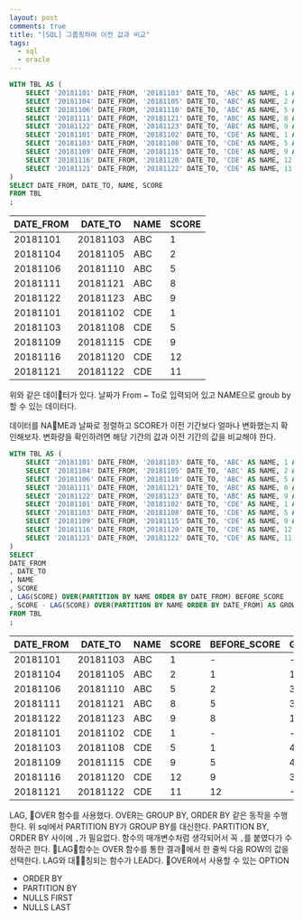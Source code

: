 ```yaml
---
layout: post
comments: true
title: "[SQL] 그룹핑하여 이전 값과 비교"
tags:
  - sql
  - oracle
---
```


```sql
WITH TBL AS (
    SELECT '20181101' DATE_FROM, '20181103' DATE_TO, 'ABC' AS NAME, 1 AS SCORE FROM DUAL UNION ALL
    SELECT '20181104' DATE_FROM, '20181105' DATE_TO, 'ABC' AS NAME, 2 AS SCORE FROM DUAL UNION ALL
    SELECT '20181106' DATE_FROM, '20181110' DATE_TO, 'ABC' AS NAME, 5 AS SCORE FROM DUAL UNION ALL
    SELECT '20181111' DATE_FROM, '20181121' DATE_TO, 'ABC' AS NAME, 8 AS SCORE FROM DUAL UNION ALL
    SELECT '20181122' DATE_FROM, '20181123' DATE_TO, 'ABC' AS NAME, 9 AS SCORE FROM DUAL UNION ALL
    SELECT '20181101' DATE_FROM, '20181102' DATE_TO, 'CDE' AS NAME, 1 AS SCORE FROM DUAL UNION ALL
    SELECT '20181103' DATE_FROM, '20181108' DATE_TO, 'CDE' AS NAME, 5 AS SCORE FROM DUAL UNION ALL
    SELECT '20181109' DATE_FROM, '20181115' DATE_TO, 'CDE' AS NAME, 9 AS SCORE FROM DUAL UNION ALL
    SELECT '20181116' DATE_FROM, '20181120' DATE_TO, 'CDE' AS NAME, 12 AS SCORE FROM DUAL UNION ALL
    SELECT '20181121' DATE_FROM, '20181122' DATE_TO, 'CDE' AS NAME, 11 AS SCORE FROM DUAL
)
SELECT DATE_FROM, DATE_TO, NAME, SCORE
FROM TBL
;
```

| DATE_FROM | DATE_TO  | NAME | SCORE |
| --------- | -------- | ---- | ----- |
| 20181101  | 20181103 | ABC  | 1     |
| 20181104  | 20181105 | ABC  | 2     |
| 20181106  | 20181110 | ABC  | 5     |
| 20181111  | 20181121 | ABC  | 8     |
| 20181122  | 20181123 | ABC  | 9     |
| 20181101  | 20181102 | CDE  | 1     |
| 20181103  | 20181108 | CDE  | 5     |
| 20181109  | 20181115 | CDE  | 9     |
| 20181116  | 20181120 | CDE  | 12    |
| 20181121  | 20181122 | CDE  | 11    |

위와 같은 데이터가 있다. 날짜가 From ~ To로 입력되어 있고 NAME으로 groub by 할 수 있는 데이터다.

데이터를 NAME과 날짜로 정렬하고 SCORE가 이전 기간보다 얼마나 변화했는지 확인해보자. 변화량을 확인하려면 해당 기간의 값과 이전 기간의 값을 비교해야 한다.

```sql
WITH TBL AS (
    SELECT '20181101' DATE_FROM, '20181103' DATE_TO, 'ABC' AS NAME, 1 AS SCORE FROM DUAL UNION ALL
    SELECT '20181104' DATE_FROM, '20181105' DATE_TO, 'ABC' AS NAME, 2 AS SCORE FROM DUAL UNION ALL
    SELECT '20181106' DATE_FROM, '20181110' DATE_TO, 'ABC' AS NAME, 5 AS SCORE FROM DUAL UNION ALL
    SELECT '20181111' DATE_FROM, '20181121' DATE_TO, 'ABC' AS NAME, 8 AS SCORE FROM DUAL UNION ALL
    SELECT '20181122' DATE_FROM, '20181123' DATE_TO, 'ABC' AS NAME, 9 AS SCORE FROM DUAL UNION ALL
    SELECT '20181101' DATE_FROM, '20181102' DATE_TO, 'CDE' AS NAME, 1 AS SCORE FROM DUAL UNION ALL
    SELECT '20181103' DATE_FROM, '20181108' DATE_TO, 'CDE' AS NAME, 5 AS SCORE FROM DUAL UNION ALL
    SELECT '20181109' DATE_FROM, '20181115' DATE_TO, 'CDE' AS NAME, 9 AS SCORE FROM DUAL UNION ALL
    SELECT '20181116' DATE_FROM, '20181120' DATE_TO, 'CDE' AS NAME, 12 AS SCORE FROM DUAL UNION ALL
    SELECT '20181121' DATE_FROM, '20181122' DATE_TO, 'CDE' AS NAME, 11 AS SCORE FROM DUAL
)
SELECT
DATE_FROM
, DATE_TO
, NAME
, SCORE
, LAG(SCORE) OVER(PARTITION BY NAME ORDER BY DATE_FROM) BEFORE_SCORE
, SCORE - LAG(SCORE) OVER(PARTITION BY NAME ORDER BY DATE_FROM) AS GROWTH
FROM TBL
;
```

| DATE_FROM | DATE_TO  | NAME | SCORE | BEFORE_SCORE | GROWTH |
| --------- | -------- | ---- | ----- | ------------ | ------ |
| 20181101  | 20181103 | ABC  | 1     | -            | -      |
| 20181104  | 20181105 | ABC  | 2     | 1            | 1      |
| 20181106  | 20181110 | ABC  | 5     | 2            | 3      |
| 20181111  | 20181121 | ABC  | 8     | 5            | 3      |
| 20181122  | 20181123 | ABC  | 9     | 8            | 1      |
| 20181101  | 20181102 | CDE  | 1     | -            | -      |
| 20181103  | 20181108 | CDE  | 5     | 1            | 4      |
| 20181109  | 20181115 | CDE  | 9     | 5            | 4      |
| 20181116  | 20181120 | CDE  | 12    | 9            | 3      |
| 20181121  | 20181122 | CDE  | 11    | 12           | -1     |

LAG, OVER 함수를 사용했다.
OVER는 GROUP BY, ORDER BY 같은 동작을 수행한다. 위 sql에서 PARTITION BY가 GROUP BY를 대신한다. PARTITION BY, ORDER BY 사이에 `,`가 필요없다. 함수의 매개변수처럼 생각되어서 꼭 `,`를 붙였다가 수정하곤 한다.
LAG함수는 OVER 함수를 통한 결과에서 한 줄씩 다음 ROW의 값을 선택한다. LAG와 대칭되는 함수가 LEAD다.
OVER에서 사용할 수 있는 OPTION

- ORDER BY
- PARTITION BY
- NULLS FIRST
- NULLS LAST
